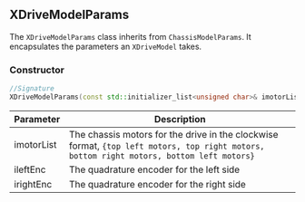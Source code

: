 ## XDriveModelParams

The `XDriveModelParams` class inherits from `ChassisModelParams`. It encapsulates the parameters an `XDriveModel` takes.

### Constructor
 ```c++
 //Signature
 XDriveModelParams(const std::initializer_list<unsigned char>& imotorList, Encoder ileftEnc, Encoder irightEnc)
 ```

 Parameter | Description
 ----------|------------
 imotorList | The chassis motors for the drive in the clockwise format, `{top left motors, top right motors, bottom right motors, bottom left motors}`
 ileftEnc | The quadrature encoder for the left side
 irightEnc | The quadrature encoder for the right side
